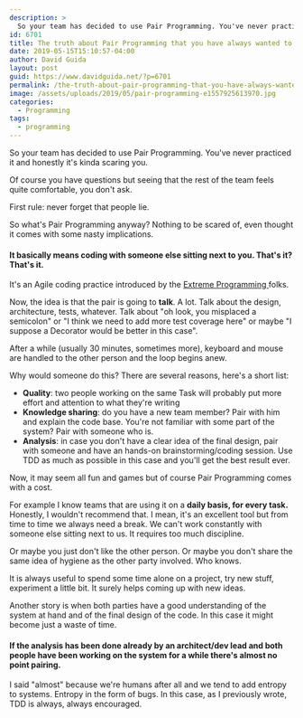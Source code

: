 ```yaml
---
description: >
  So your team has decided to use Pair Programming. You've never practiced it and honestly it's kinda scaring you. So what is it? Let's find out.
id: 6701
title: The truth about Pair Programming that you have always wanted to ask
date: 2019-05-15T15:10:57-04:00
author: David Guida
layout: post
guid: https://www.davidguida.net/?p=6701
permalink: /the-truth-about-pair-programming-that-you-have-always-wanted-to-ask/
image: /assets/uploads/2019/05/pair-programming-e1557925613970.jpg
categories:
  - Programming
tags:
  - programming
---
```

So your team has decided to use Pair Programming. You've never practiced it and honestly it's kinda scaring you.

Of course you have questions but seeing that the rest of the team feels quite comfortable, you don't ask.

First rule: never forget that people lie.

So what's Pair Programming anyway? Nothing to be scared of, even thought it comes with some nasty implications. 

#### It basically means coding with someone else sitting next to you. That's it? That's it.

It's an Agile coding practice introduced by the <a rel="noreferrer noopener" aria-label="Extreme Programming  (opens in a new tab)" href="http://www.extremeprogramming.org/" target="_blank">Extreme Programming </a>folks.

Now, the idea is that the pair is going to **talk**. A lot. Talk about the design, architecture, tests, whatever. Talk about "oh look, you misplaced a semicolon" or "I think we need to add more test coverage here" or maybe "I suppose a Decorator would be better in this case".

After a while (usually 30 minutes, sometimes more), keyboard and mouse are handled to the other person and the loop begins anew.

Why would someone do this? There are several reasons, here's a short list:

  * **Quality**: two people working on the same Task will probably put more effort and attention to what they're writing
  * **Knowledge sharing**: do you have a new team member? Pair with him and explain the code base. You're not familiar with some part of the system? Pair with someone who is.
  * **Analysis**: in case you don't have a clear idea of the final design, pair with someone and have an hands-on brainstorming/coding session. Use TDD as much as possible in this case and you'll get the best result ever.

Now, it may seem all fun and games but of course Pair Programming comes with a cost.

For example I know teams that are using it on a **daily basis, for every task.** Honestly, I wouldn't recommend that. I mean, it's an excellent tool but from time to time we always need a break. We can't work constantly with someone else sitting next to us. It requires too much discipline. 

Or maybe you just don't like the other person. Or maybe you don't share the same idea of hygiene as the other party involved. Who knows.

It is always useful to spend some time alone on a project, try new stuff, experiment a little bit. It surely helps coming up with new ideas. 

Another story is when both parties have a good understanding of the system at hand and of the final design of the code. In this case it might become just a waste of time. 

#### If the analysis has been done already by an architect/dev lead and both people have been working on the system for a while there's **almost** no point pairing. 

I said "almost" because we're humans after all and we tend to add entropy to systems. Entropy in the form of bugs. In this case, as I previously wrote, TDD is always, always encouraged.

<div class="post-details-footer-widgets">
</div>